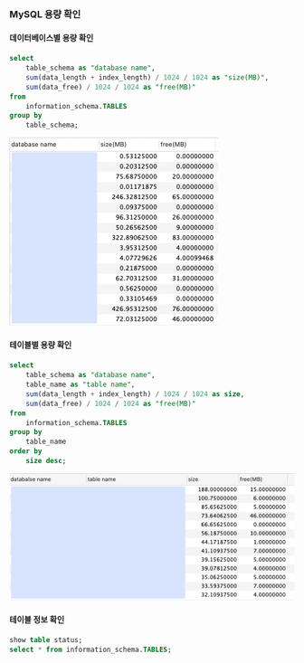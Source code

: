 ### MySQL 용량 확인

#### 데이터베이스별 용량 확인
```sql
select
    table_schema as "database name",
    sum(data_length + index_length) / 1024 / 1024 as "size(MB)",
    sum(data_free) / 1024 / 1024 as "free(MB)"
from
    information_schema.TABLES
group by
    table_schema;
```
![mysql-size-1-image](./../images/2020-01-10/mysql-size-1.png)


#### 테이블별 용량 확인
```sql
select
	table_schema as "database name",
  	table_name as "table name",
    sum(data_length + index_length) / 1024 / 1024 as size,
   	sum(data_free) / 1024 / 1024 as "free(MB)"
from
	information_schema.TABLES
group by
	table_name
order by
	size desc;
```
![mysql-size-2-image](./../images/2020-01-10/mysql-size-2.png)

#### 테이블 정보 확인
```sql
show table status;
select * from information_schema.TABLES;
```